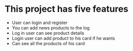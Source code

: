 # This project has five features

* User can login and register
* You can add news products to the log
* Log in user can see product details
* Login user can add product to his card if he wants
* Can see all the products of his card